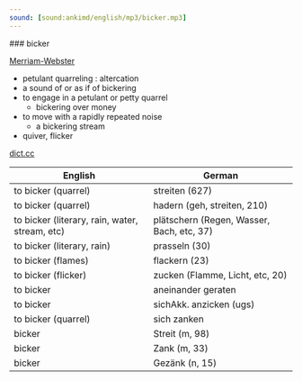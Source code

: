 ```yaml
---
sound: [sound:ankimd/english/mp3/bicker.mp3]
---
```


\### bicker

[Merriam-Webster](https://www.merriam-webster.com/dictionary/bicker)

- petulant quarreling : altercation
- a sound of or as if of bickering
- to engage in a petulant or petty quarrel
    - bickering over money
- to move with a rapidly repeated noise
    - a bickering stream
- quiver, flicker

[dict.cc](https://www.dict.cc/bicker)

| English        | German       |
| -------------- | ------------ |
| to bicker (quarrel) | streiten (627) |
| to bicker (quarrel) | hadern (geh, streiten, 210) |
| to bicker (literary, rain, water, stream, etc) | plätschern (Regen, Wasser, Bach, etc, 37) |
| to bicker (literary, rain) | prasseln (30) |
| to bicker (flames) | flackern (23) |
| to bicker (flicker) | zucken (Flamme, Licht, etc, 20) |
| to bicker | aneinander geraten |
| to bicker | sichAkk. anzicken (ugs) |
| to bicker (quarrel) | sich zanken |
| bicker | Streit (m, 98) |
| bicker | Zank (m, 33) |
| bicker | Gezänk (n, 15) |
